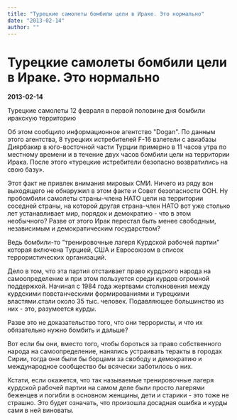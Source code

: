 ```yaml
---
title: "Турецкие самолеты бомбили цели в Ираке. Это нормально"
date: "2013-02-14"
author: ""
---
```


# Турецкие самолеты бомбили цели в Ираке. Это нормально

**2013-02-14** 

Турецкие самолеты 12 февраля в первой половине дня бомбили иракскую территорию

Об этом сообщило информационное агентство "Dogan". По данным этого агентства, 8 турецких истребителей F-16 взлетели с авиабазы Диярбакир в юго-восточной части Турции примерно в 11 часов утра по местному времени и в течение двух часов бомбили цели на территории Ирака. После этого «турецкие истребители безопасно возвратились на свою базу».

Этот факт не привлек внимания мировых СМИ. Ничего из ряду вон выходящего не обнаружил в этом факте и Совет безопасности ООН. Ну пробомбили самолеты страны-члена НАТО цели на территории соседней страны, на которой другая страна-член НАТО вот уже столько лет устанавливает мир, порядок и демократию - что в этом необычного? Разве от этого Ирак перестал быть менее свободным, независимым и демократическим государством?

Ведь бомбили-то "тренировочные лагеря Kурдской рабочей партии" которая включена Турцией, США и Евросоюзом в список террористических организаций.

Дело в том, что эта партия отстаивает право курдского народа на самоопределение и при этом пользуется среди курдов огромной поддержкой. Начиная с 1984 года жертвами столкновения между курдскими повстанческими формированиями и турецкими властями.стали около 35 тыс. человек. Подавляющее большинство из них - это, разумеется курды.

Разве это не доказательство того, что они террористы, и что их обязательно нужно бомбить и дальше?

Вот если бы они, вместо того, чтобы бороться за право собственного народа на самоопределение, нанялись устраивать теракты в городах Сирии, тогда они были бы борцами за свободу и демократию и международное сообщество бы всячески заботилось о них.

Кстати, если окажется, что так называемые тренировочные лагеря курдской рабочей партии на самом деле были просто лагерями беженцев и погибли в основном женщины, дети и старики - это тоже не страшно. Это будет означать, что произошла досадная ошибка и курды сами в ней виноваты.